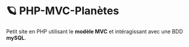 # 🪐 PHP-MVC-Planètes 
Petit site en PHP utilisant le **modèle MVC** et intéragissant avec une BDD **mySQL**.
